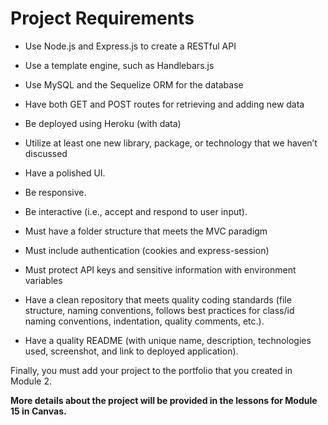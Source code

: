 # Project Requirements

* Use Node.js and Express.js to create a RESTful API

* Use a template engine, such as Handlebars.js

* Use MySQL and the Sequelize ORM for the database

* Have both GET and POST routes for retrieving and adding new data

* Be deployed using Heroku (with data)

* Utilize at least one new library, package, or technology that we haven’t discussed

* Have a polished UI.

* Be responsive.

* Be interactive (i.e., accept and respond to user input).

* Must have a folder structure that meets the MVC paradigm

* Must include authentication (cookies and express-session)

* Must protect API keys and sensitive information with environment variables

* Have a clean repository that meets quality coding standards (file structure, naming conventions, follows best practices for class/id naming conventions, indentation, quality comments, etc.).

* Have a quality README (with unique name, description, technologies used, screenshot, and link to deployed application).

Finally, you must add your project to the portfolio that you created in Module 2.

**More details about the project will be provided in the lessons for Module 15 in Canvas.**
